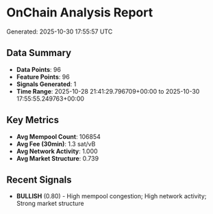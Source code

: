 # OnChain Analysis Report
Generated: 2025-10-30 17:55:57 UTC

## Data Summary
- **Data Points**: 96
- **Feature Points**: 96
- **Signals Generated**: 1
- **Time Range**: 2025-10-28 21:41:29.796709+00:00 to 2025-10-30 17:55:55.249763+00:00

## Key Metrics
- **Avg Mempool Count**: 106854
- **Avg Fee (30min)**: 1.3 sat/vB
- **Avg Network Activity**: 1.000
- **Avg Market Structure**: 0.739

## Recent Signals
- **BULLISH** (0.80) - High mempool congestion; High network activity; Strong market structure
